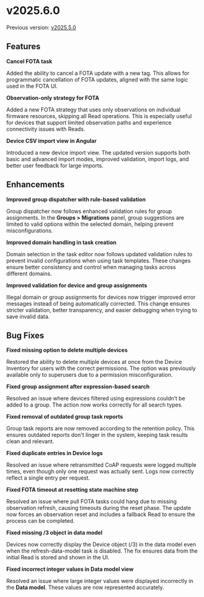 # v2025.6.0

Previous version: [v2025.5.0](./v2025.5.0.md)

## Features

**Cancel FOTA task**        

Added the ability to cancel a FOTA update with a new tag. This allows for programmatic cancellation of FOTA updates, aligned with the same logic used in the FOTA UI.

**Observation-only strategy for FOTA**    

Added a new FOTA strategy that uses only observations on individual firmware resources, skipping all Read operations. This is especially useful for devices that support limited observation paths and experience connectivity issues with Reads. 

**Device CSV import view in Angular**    

Introduced a new device import view. The updated version supports both basic and advanced import modes, improved validation, import logs, and better user feedback for large imports.


## Enhancements

**Improved group dispatcher with rule-based validation**    

Group dispatcher now follows enhanced validation rules for group assignments. In the **Groups > Migrations** panel, group suggestions are limited to valid options within the selected domain, helping prevent misconfigurations. 

**Improved domain handling in task creation**    

Domain selection in the task editor now follows updated validation rules to prevent invalid configurations when using task templates. These changes ensure better consistency and control when managing tasks across different domains.

**Improved validation for device and group assignments**    

Illegal domain or group assignments for devices now trigger improved error messages instead of being automatically corrected. This change ensures stricter validation, better transparency, and easier debugging when trying to save invalid data.


## Bug Fixes

**Fixed missing option to delete multiple devices**    

Restored the ability to delete multiple devices at once from the Device Inventory for users with the correct permissions. The option was previously available only to superusers due to a permission misconfiguration.

**Fixed group assignment after expression-based search**    

Resolved an issue where devices filtered using expressions couldn’t be added to a group. The action now works correctly for all search types.

**Fixed removal of outdated group task reports**    

Group task reports are now removed according to the retention policy. This ensures outdated reports don't linger in the system, keeping task results clean and relevant.

**Fixed duplicate entries in Device logs**    

Resolved an issue where retransmitted CoAP requests were logged multiple times, even though only one request was actually sent. Logs now correctly reflect a single entry per request.

**Fixed FOTA timeout at resetting state machine step**    

Resolved an issue where pull FOTA tasks could hang due to missing observation refresh, causing timeouts during the reset phase. The update now forces an observation reset and includes a fallback Read to ensure the process can be completed.

**Fixed missing /3 object in data model**    

Devices now correctly display the Device object (/3) in the data model even when the refresh-data-model task is disabled. The fix ensures data from the initial Read is stored and shown in the UI.

**Fixed incorrect integer values in Data model view**    

Resolved an issue where large integer values were displayed incorrectly in the **Data model**. These values are now represented accurately.
